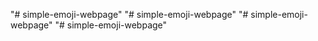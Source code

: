 "# simple-emoji-webpage" 
"# simple-emoji-webpage" 
"# simple-emoji-webpage" 
"# simple-emoji-webpage" 
